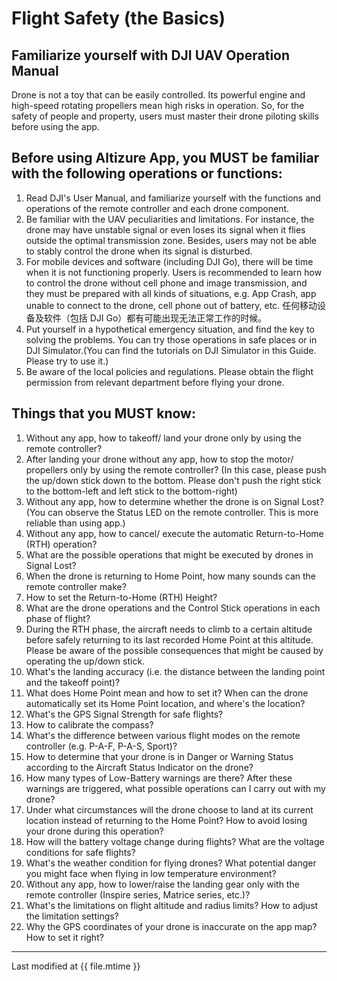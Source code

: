 # Flight Safety (the Basics)

## Familiarize yourself with DJI UAV Operation Manual

Drone is not a toy that can be easily controlled. Its powerful engine and high-speed rotating propellers mean high risks in operation. So, for the safety of people and property, users must master their drone piloting skills before using the app.

## Before using Altizure App, you MUST be familiar with the following operations or functions:

1. Read DJI's User Manual, and familiarize yourself with the functions and operations of the remote controller and each drone component.
2. Be familiar with the UAV peculiarities and limitations. For instance, the drone may have unstable signal or even loses its signal when it flies outside the optimal transmission zone. Besides, users may not be able to stably control the drone when its signal is disturbed.
3. For mobile devices and software (including DJI Go), there will be time when it is not functioning properly. Users is recommended to learn how to control the drone without cell phone and image transmission, and they must be prepared with all kinds of situations, e.g. App Crash, app unable to connect to the drone, cell phone out of battery, etc.
任何移动设备及软件（包括 DJI Go）都有可能出现无法正常工作的时候。
4. Put yourself in a hypothetical emergency situation, and find the key to solving the problems. You can try those operations in safe places or in DJI Simulator.(You can find the tutorials on DJI Simulator in this Guide. Please try to use it.)
5. Be aware of the local policies and regulations. Please obtain the flight permission from relevant department before flying your drone.

## Things that you MUST know:

1. Without any app, how to takeoff/ land your drone only by using the remote controller?
2. After landing your drone without any app, how to stop the motor/ propellers only by using the remote controller? (In this case, please push the up/down stick down to the bottom. Please don't push the right stick to the bottom-left and left stick to the bottom-right)
3. Without any app, how to determine whether the drone is on Signal Lost? (You can observe the Status LED on the remote controller. This is more reliable than using app.)
4. Without any app, how to cancel/ execute the automatic Return-to-Home (RTH) operation?
5. What are the possible operations that might be executed by drones in Signal Lost?
6. When the drone is returning to Home Point, how many sounds can the remote controller make?
7. How to set the Return-to-Home (RTH) Height?
8. What are the drone operations and the Control Stick operations in each phase of flight?
9. During the RTH phase, the aircraft needs to climb to a certain altitude before safely returning to its last recorded Home Point at this altitude. Please be aware of the possible consequences that might be caused by operating the up/down stick.
10. What's the landing accuracy (i.e. the distance between the landing point and the takeoff point)?
11. What does Home Point mean and how to set it? When can the drone automatically set its Home Point location, and where's the location?
12. What's the GPS Signal Strength for safe flights?
13. How to calibrate the compass?
14. What's the difference between various flight modes on the remote controller (e.g. P-A-F, P-A-S, Sport)?
15. How to determine that your drone is in Danger or Warning Status according to the Aircraft Status Indicator on the drone?
16. How many types of Low-Battery warnings are there? After these warnings are triggered, what possible operations can I carry out with my drone?
17. Under what circumstances will the drone choose to land at its current location instead of returning to the Home Point? How to avoid losing your drone during this operation?
18. How will the battery voltage change during flights? What are the voltage conditions for safe flights?
19. What's the weather condition for flying drones? What potential danger you might face when flying in low temperature environment?
20. Without any app, how to lower/raise the landing gear only with the remote controller (Inspire series, Matrice series, etc.)?
21. What's the limitations on flight altitude and radius limits? How to adjust the limitation settings?
22. Why the GPS coordinates of your drone is inaccurate on the app map? How to set it right?


---

Last modified at {{ file.mtime }}
